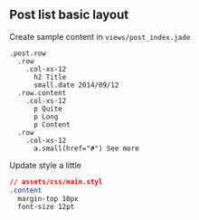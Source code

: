 ## Post list basic layout

Create sample content in `views/post_index.jade`

```slim
.post.row
  .row
    .col-xs-12
      h2 Title
      small.date 2014/09/12
  .row.content
    .col-xs-12
      p Quite
      p Long
      p Content
  .row
    .col-xs-12
      a.small(href="#") See more
```

Update style a little

```css
// assets/css/main.styl
.content
  margin-top 10px
  font-size 12pt
```
